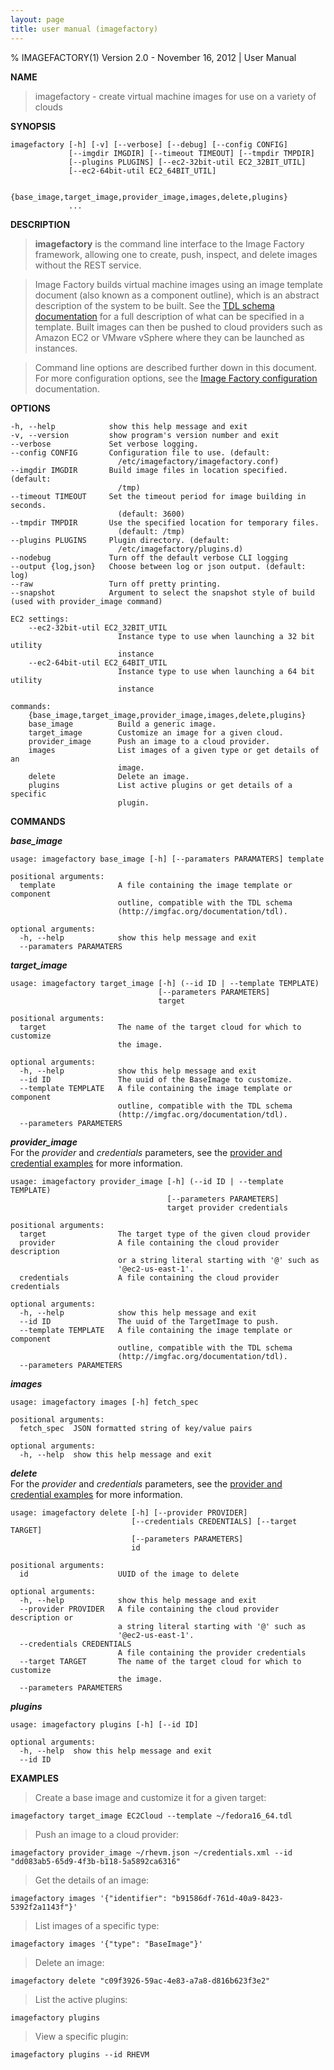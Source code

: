 ```yaml
---
layout: page
title: user manual (imagefactory)
---
```


% IMAGEFACTORY(1) Version 2.0 - November 16, 2012 | User Manual

**NAME**  

> imagefactory - create virtual machine images for use on a variety of clouds

**SYNOPSIS**  

    imagefactory [-h] [-v] [--verbose] [--debug] [--config CONFIG]
                 [--imgdir IMGDIR] [--timeout TIMEOUT] [--tmpdir TMPDIR]
                 [--plugins PLUGINS] [--ec2-32bit-util EC2_32BIT_UTIL]
                 [--ec2-64bit-util EC2_64BIT_UTIL]
                 
                 {base_image,target_image,provider_image,images,delete,plugins}
                 ...

**DESCRIPTION**

> **imagefactory** is the command line interface to the Image Factory framework,
allowing one to create, push, inspect, and delete images without the REST service.

> Image Factory builds virtual machine images using an image template document
(also known as a component outline), which is an abstract description of the
system to be built. See the [TDL schema documentation][tdl-schema] for a full description
of what can be specified in a template. Built images can then be pushed to cloud
providers such as Amazon EC2 or VMware vSphere where they can be launched as
instances.

> Command line options are described further down in this document. For more
configuration options, see the [Image Factory configuration][conf-doc]
documentation.


**OPTIONS**

    -h, --help            show this help message and exit
    -v, --version         show program's version number and exit
    --verbose             Set verbose logging.
    --config CONFIG       Configuration file to use. (default:
                            /etc/imagefactory/imagefactory.conf)
    --imgdir IMGDIR       Build image files in location specified. (default:
                            /tmp)
    --timeout TIMEOUT     Set the timeout period for image building in seconds.
                            (default: 3600)
    --tmpdir TMPDIR       Use the specified location for temporary files.
                            (default: /tmp)
    --plugins PLUGINS     Plugin directory. (default:
                            /etc/imagefactory/plugins.d)
    --nodebug             Turn off the default verbose CLI logging
    --output {log,json}   Choose between log or json output. (default: log)
    --raw                 Turn off pretty printing.
    --snapshot            Argument to select the snapshot style of build (used with provider_image command)
    
    EC2 settings:
        --ec2-32bit-util EC2_32BIT_UTIL
                            Instance type to use when launching a 32 bit utility
                            instance
        --ec2-64bit-util EC2_64BIT_UTIL
                            Instance type to use when launching a 64 bit utility
                            instance
    
    commands:
        {base_image,target_image,provider_image,images,delete,plugins}
        base_image          Build a generic image.
        target_image        Customize an image for a given cloud.
        provider_image      Push an image to a cloud provider.
        images              List images of a given type or get details of an
                            image.
        delete              Delete an image.
        plugins             List active plugins or get details of a specific
                            plugin.
**COMMANDS**

__*base_image*__

    usage: imagefactory base_image [-h] [--paramaters PARAMATERS] template
    
    positional arguments:
      template              A file containing the image template or component
                            outline, compatible with the TDL schema
                            (http://imgfac.org/documentation/tdl).
    
    optional arguments:
      -h, --help            show this help message and exit
      --paramaters PARAMATERS

__*target_image*__

    usage: imagefactory target_image [-h] (--id ID | --template TEMPLATE)
                                     [--parameters PARAMETERS]
                                     target
    
    positional arguments:
      target                The name of the target cloud for which to customize
                            the image.
    
    optional arguments:
      -h, --help            show this help message and exit
      --id ID               The uuid of the BaseImage to customize.
      --template TEMPLATE   A file containing the image template or component
                            outline, compatible with the TDL schema
                            (http://imgfac.org/documentation/tdl).
      --parameters PARAMETERS

__*provider_image*__  
For the *provider* and *credentials* parameters, see the [provider and credential examples][provider_examples] for more information.

    usage: imagefactory provider_image [-h] (--id ID | --template TEMPLATE)
                                       [--parameters PARAMETERS]
                                       target provider credentials
    
    positional arguments:
      target                The target type of the given cloud provider
      provider              A file containing the cloud provider description
                            or a string literal starting with '@' such as
                            '@ec2-us-east-1'.
      credentials           A file containing the cloud provider credentials
    
    optional arguments:
      -h, --help            show this help message and exit
      --id ID               The uuid of the TargetImage to push.
      --template TEMPLATE   A file containing the image template or component
                            outline, compatible with the TDL schema
                            (http://imgfac.org/documentation/tdl).
      --parameters PARAMETERS

__*images*__

    usage: imagefactory images [-h] fetch_spec
    
    positional arguments:
      fetch_spec  JSON formatted string of key/value pairs
    
    optional arguments:
      -h, --help  show this help message and exit

__*delete*__  
For the *provider* and *credentials* parameters, see the [provider and credential examples][provider_examples] for more information.

    usage: imagefactory delete [-h] [--provider PROVIDER]
                               [--credentials CREDENTIALS] [--target TARGET]
                               [--parameters PARAMETERS]
                               id
    
    positional arguments:
      id                    UUID of the image to delete
    
    optional arguments:
      -h, --help            show this help message and exit
      --provider PROVIDER   A file containing the cloud provider description or
                            a string literal starting with '@' such as
                            '@ec2-us-east-1'.
      --credentials CREDENTIALS
                            A file containing the provider credentials
      --target TARGET       The name of the target cloud for which to customize
                            the image.
      --parameters PARAMETERS

__*plugins*__

    usage: imagefactory plugins [-h] [--id ID]
    
    optional arguments:
      -h, --help  show this help message and exit
      --id ID

**EXAMPLES**

> Create a base image and customize it for a given target:

    imagefactory target_image EC2Cloud --template ~/fedora16_64.tdl

> Push an image to a cloud provider:

    imagefactory provider_image ~/rhevm.json ~/credentials.xml --id "dd083ab5-65d9-4f3b-b118-5a5892ca6316"

> Get the details of an image:

    imagefactory images '{"identifier": "b91586df-761d-40a9-8423-5392f2a1143f"}'

> List images of a specific type:

    imagefactory images '{"type": "BaseImage"}'

> Delete an image:

    imagefactory delete "c09f3926-59ac-4e83-a7a8-d816b623f3e2"

> List the active plugins:

    imagefactory plugins

> View a specific plugin:

    imagefactory plugins --id RHEVM


[tdl-schema]: http://aeolusproject.github.com/imagefactory/tdl/ (TDL schema documentation)
[conf-doc]: https://github.com/aeolusproject/imagefactory/blob/master/Documentation/imagefactory_conf.md (Image Factory configuration)
[provider_examples]: http://imgfac.org/documentation/cred_provider_examples.html (Provider Definition and Credentials examples)
